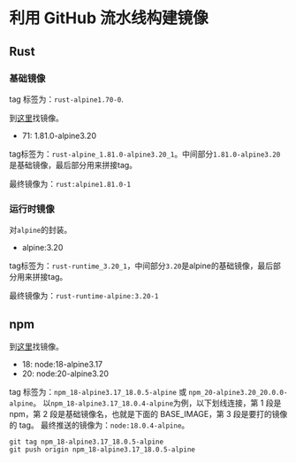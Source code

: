 # 利用 GitHub 流水线构建镜像

## Rust

### 基础镜像

tag 标签为：`rust-alpine1.70-0`.

到[这里](https://hub.docker.com/_/rust)找镜像。

- 71: 1.81.0-alpine3.20

tag标签为：`rust-alpine_1.81.0-alpine3.20_1`。中间部分`1.81.0-alpine3.20`是基础镜像，最后部分用来拼接tag。

最终镜像为：`rust:alpine1.81.0-1`


### 运行时镜像

对`alpine`的封装。

- alpine:3.20

tag标签为：`rust-runtime_3.20_1`，中间部分`3.20`是alpine的基础镜像，最后部分用来拼接tag。

最终镜像为：`rust-runtime-alpine:3.20-1`

## npm

到[这里](https://hub.docker.com/_/node/tags?page_size=&ordering=&name=20-alpine)找镜像。

- 18: node:18-alpine3.17
- 20: node:20-alpine3.20

tag 标签为：`npm_18-alpine3.17_18.0.5-alpine` 或 `npm_20-alpine3.20_20.0.0-alpine`。
以`npm_18-alpine3.17_18.0.4-alpine`为例，以下划线连接，第 1 段是 npm，第 2 段是基础镜像名，也就是下面的 BASE_IMAGE，第 3 段是要打的镜像的 tag。
最终推送的镜像为：`node:18.0.4-alpine`。

```shell
git tag npm_18-alpine3.17_18.0.5-alpine
git push origin npm_18-alpine3.17_18.0.5-alpine
```
